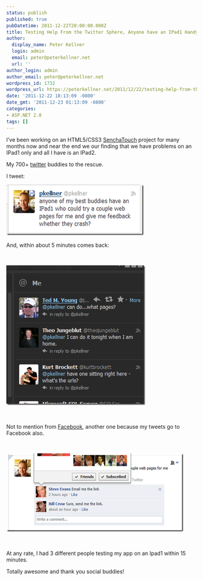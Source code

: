 ```yaml
---
status: publish
published: true
pubDatetime: 2011-12-22T20:00:00.000Z
title: Testing Help From the Twitter Sphere, Anyone have an IPad1 Handy?
author:
  display_name: Peter Kellner
  login: admin
  email: peter@peterkellner.net
  url: ''
author_login: admin
author_email: peter@peterkellner.net
wordpress_id: 1732
wordpress_url: https://peterkellner.net/2011/12/22/testing-help-from-the-twitter-sphere-anyone-have-an-ipad1-handy/
date: '2011-12-22 18:13:09 -0800'
date_gmt: '2011-12-23 01:13:09 -0800'
categories:
- ASP.NET 2.0
tags: []
---
```

<p>I’ve been working on an HTML5/CSS3 <a href="http://sencha.com">SenchaTouch</a> project for many months now and near the end we our finding that we have problems on an IPad1 only and all I have is an IPad2.</p>
<p>My 700+ <a href="http://twitter.com">twitter</a> buddies to the rescue.</p>
<p>I tweet:&#160; </p>
<p><a href="http://twitter.com/pkellner"><img style="background-image: none; border-bottom: 0px; border-left: 0px; padding-left: 0px; padding-right: 0px; display: inline; border-top: 0px; border-right: 0px; padding-top: 0px" title="image" border="0" alt="image" src="/wp/wp-content/uploads/2011/12/image7.png" width="364" height="134" /></a></p>
<p>And, within about 5 minutes comes back:</p>
<p>&#160;</p>
<p><a href="/wp/wp-content/uploads/2011/12/image8.png"><img style="background-image: none; border-bottom: 0px; border-left: 0px; padding-left: 0px; padding-right: 0px; display: inline; border-top: 0px; border-right: 0px; padding-top: 0px" title="image" border="0" alt="image" src="/wp/wp-content/uploads/2011/12/image_thumb7.png" width="368" height="369" /></a></p>
<p>&#160;</p>
<p>Not to mention from <a href="http://www.facebook.com/">Facebook</a>, another one because my tweets go to Facebook also.</p>
<p>&#160;</p>
<p><a href="/wp/wp-content/uploads/2011/12/image9.png"><img style="background-image: none; border-bottom: 0px; border-left: 0px; padding-left: 0px; padding-right: 0px; display: inline; border-top: 0px; border-right: 0px; padding-top: 0px" title="image" border="0" alt="image" src="/wp/wp-content/uploads/2011/12/image_thumb8.png" width="469" height="207" /></a></p>
<p>&#160;</p>
<p>At any rate, I had 3 different people testing my app on an Ipad1 within 15 minutes.</p>
<p>Totally awesome and thank you social buddies!</p>
